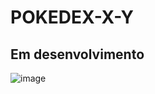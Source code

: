 # POKEDEX-X-Y

## Em desenvolvimento

![image](https://user-images.githubusercontent.com/90284411/169666371-c5901295-2637-4776-892f-5bcf730d5aa4.png)
